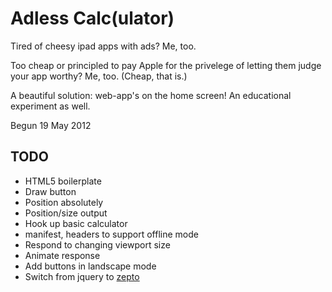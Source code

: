 # Adless Calc(ulator)

Tired of cheesy ipad apps with ads? Me, too.

Too cheap or principled to pay Apple for the privelege of letting them judge your app worthy? Me, too. (Cheap, that is.)

A beautiful solution: web-app's on the home screen! An educational experiment as well.

Begun 19 May 2012

## TODO
* HTML5 boilerplate
* Draw button
* Position absolutely
* Position/size output
* Hook up basic calculator
* manifest, headers to support offline mode
* Respond to changing viewport size
* Animate response
* Add buttons in landscape mode
* Switch from jquery to [zepto](http://zeptojs.com/)

